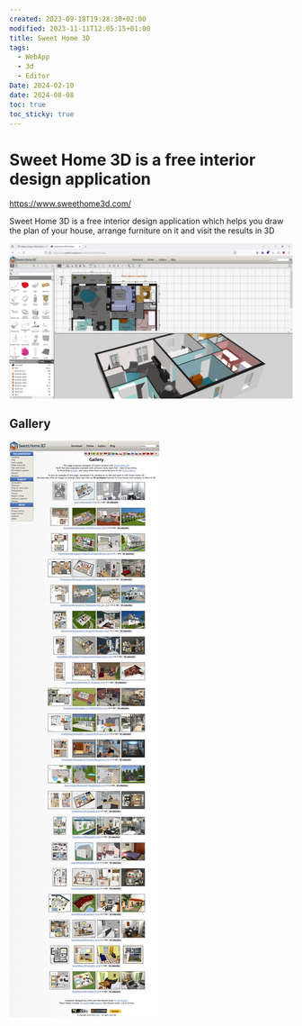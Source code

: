 ```yaml
---
created: 2023-09-18T19:28:30+02:00
modified: 2023-11-11T12:05:15+01:00
title: Sweet Home 3D
tags:
  - WebApp
  - 3d
  - Editor
Date: 2024-02-10
date: 2024-08-08
toc: true
toc_sticky: true
---
```


# Sweet Home 3D is a free interior design application

<https://www.sweethome3d.com/>

Sweet Home 3D is a free interior design application
which helps you draw the plan of your house, arrange furniture on it and visit the results in 3D

![](../_asset/2023-09-18-19-28-30-SweetHome3D_image_1.png)

## Gallery

![](../_asset/Pasted%20image%2020240808143955.png)
